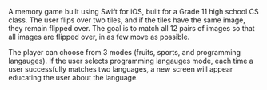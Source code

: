 A memory game built using Swift for iOS, built for a Grade 11 high school CS class. The user flips over two tiles, and if the tiles have the same image, they remain flipped over. The goal is to match all 12 pairs of images so that all images are flipped over, in as few move as possible.

The player can choose from 3 modes (fruits, sports, and programming langauges). If the user selects programming langauges mode, each time a user successfully matches two languages, a new screen will appear educating the user about the language. 
